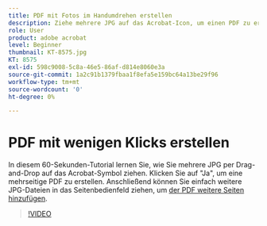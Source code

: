 ```yaml
---
title: PDF mit Fotos im Handumdrehen erstellen
description: Ziehe mehrere JPG auf das Acrobat-Icon, um einen PDF zu erstellen.
role: User
product: adobe acrobat
level: Beginner
thumbnail: KT-8575.jpg
KT: 8575
exl-id: 598c9008-5c8a-46e5-86af-d814e8060e3a
source-git-commit: 1a2c91b1379fbaa1f8efa5e159bc64a13be29f96
workflow-type: tm+mt
source-wordcount: '0'
ht-degree: 0%

---
```


# PDF mit wenigen Klicks erstellen

In diesem 60-Sekunden-Tutorial lernen Sie, wie Sie mehrere JPG per Drag-and-Drop auf das Acrobat-Symbol ziehen. Klicken Sie auf &quot;Ja&quot;, um eine mehrseitige PDF zu erstellen. Anschließend können Sie einfach weitere JPG-Dateien in das Seitenbedienfeld ziehen, um [der PDF weitere Seiten hinzufügen](https://www.adobe.com/de/acrobat/online/add-pages-to-pdf.html).

>[!VIDEO](https://video.tv.adobe.com/v/336365?hidetitle=true)
